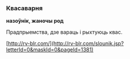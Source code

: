 ### Квасаварня
**назоўнік, жаночы род**

Прадпрыемства, дзе вараць і рыхтуюць квас.

<a rel="author">[http://rv-blr.com/](http://rv-blr.com/slounik.jsp?letterId=0&maskId=0&pageId=1381)</a>
